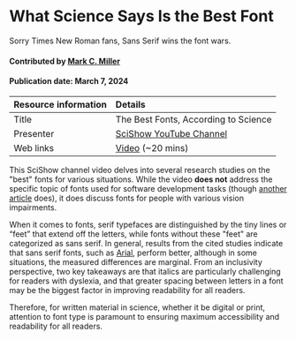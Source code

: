 # What Science Says Is the Best Font
<!--deck text start-->
Sorry Times New Roman fans, Sans Serif wins the font wars.
<!--deck text end-->

#### Contributed by [Mark C. Miller](https://github.com/markcmiller86 "Mark C. Miller GitHub Profile")
#### Publication date: March 7, 2024

Resource information | Details 
:--- | :--- 
Title | The Best Fonts, According to Science
Presenter | [SciShow YouTube Channel](https://www.youtube.com/@SciShow)
Web links | [Video](https://youtu.be/7g_7Cr1vEnM?si=aZ8UpyNdglD3e6S2) (~20 mins)

This SciShow channel video delves into several research studies on the "best" fonts for various situations.
While the video **does not** address the specific topic of fonts used for software development tasks (though [another article](https://realpython.com/coding-font/) does), it does discuss fonts for people with various vision impairments.


When it comes to fonts, serif typefaces are distinguished by the tiny lines or “feet” that extend off the letters, while fonts without these "feet" are categorized as sans serif.
In general, results from the cited studies indicate that sans serif fonts, such as [Arial](https://en.wikipedia.org/wiki/Arial), perform better, although in some situations, the measured differences are marginal. 
From an inclusivity perspective, two key takeaways are that italics are particularly challenging for readers with dyslexia, and that greater spacing between letters in a font may be the biggest factor in improving readability for all readers.

Therefore, for written material in science, whether it be digital or print, attention to font type is paramount to ensuring maximum accessibility and readability for all readers.

<!---
Publish: yes
Topics: Personal Productivity and Sustainability, User Experience Design
Pinned: no
RSS update: 2024-02-07
--->
